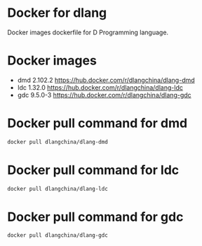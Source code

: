 # Docker for dlang
Docker images dockerfile for D Programming language.

# Docker images
 * dmd 2.102.2 https://hub.docker.com/r/dlangchina/dlang-dmd
 * ldc 1.32.0 https://hub.docker.com/r/dlangchina/dlang-ldc
 * gdc 9.5.0-3 https://hub.docker.com/r/dlangchina/dlang-gdc

# Docker pull command for dmd
```bash
docker pull dlangchina/dlang-dmd
```

# Docker pull command for ldc
```bash
docker pull dlangchina/dlang-ldc
```

# Docker pull command for gdc
```bash
docker pull dlangchina/dlang-gdc
```
